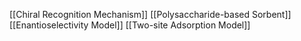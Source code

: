 [[Chiral Recognition Mechanism]]
[[Polysaccharide-based Sorbent]]
[[Enantioselectivity Model]]
[[Two-site Adsorption Model]]
